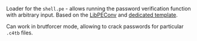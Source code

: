 Loader for the `shell.pe` - allows running the password verification function with arbitrary input. Based on the [LibPEConv](https://github.com/hasherezade/libpeconv) and [dedicated template](https://github.com/hasherezade/libpeconv_tpl).

Can work in brutforcer mode, allowing to crack passwords for particular `.c4tb` files.
